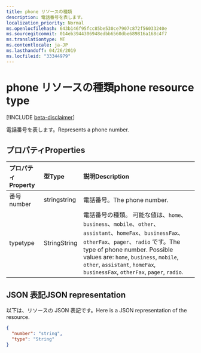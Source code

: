 ```yaml
---
title: phone リソースの種類
description: 電話番号を表します。
localization_priority: Normal
ms.openlocfilehash: 643b146f95fcc85be530ce7907c872f56033240e
ms.sourcegitcommit: 014eb3944306948edbb6560dbe689816a168c4f7
ms.translationtype: MT
ms.contentlocale: ja-JP
ms.lasthandoff: 04/26/2019
ms.locfileid: "33344979"
---
```

# <a name="phone-resource-type"></a><span data-ttu-id="2b5e7-103">phone リソースの種類</span><span class="sxs-lookup"><span data-stu-id="2b5e7-103">phone resource type</span></span>

[!INCLUDE [beta-disclaimer](../../includes/beta-disclaimer.md)]

<span data-ttu-id="2b5e7-104">電話番号を表します。</span><span class="sxs-lookup"><span data-stu-id="2b5e7-104">Represents a phone number.</span></span>


## <a name="properties"></a><span data-ttu-id="2b5e7-105">プロパティ</span><span class="sxs-lookup"><span data-stu-id="2b5e7-105">Properties</span></span>
| <span data-ttu-id="2b5e7-106">プロパティ</span><span class="sxs-lookup"><span data-stu-id="2b5e7-106">Property</span></span>     | <span data-ttu-id="2b5e7-107">型</span><span class="sxs-lookup"><span data-stu-id="2b5e7-107">Type</span></span>   |<span data-ttu-id="2b5e7-108">説明</span><span class="sxs-lookup"><span data-stu-id="2b5e7-108">Description</span></span>|
|:---------------|:--------|:----------|
|<span data-ttu-id="2b5e7-109">番号</span><span class="sxs-lookup"><span data-stu-id="2b5e7-109">number</span></span>|<span data-ttu-id="2b5e7-110">string</span><span class="sxs-lookup"><span data-stu-id="2b5e7-110">string</span></span>|<span data-ttu-id="2b5e7-111">電話番号。</span><span class="sxs-lookup"><span data-stu-id="2b5e7-111">The phone number.</span></span>|
|<span data-ttu-id="2b5e7-112">type</span><span class="sxs-lookup"><span data-stu-id="2b5e7-112">type</span></span>|<span data-ttu-id="2b5e7-113">String</span><span class="sxs-lookup"><span data-stu-id="2b5e7-113">String</span></span>|<span data-ttu-id="2b5e7-p101">電話番号の種類。 可能な値は、`home`、`business`、`mobile`、`other`、`assistant`、`homeFax`、`businessFax`、`otherFax`、`pager`、`radio` です。</span><span class="sxs-lookup"><span data-stu-id="2b5e7-p101">The type of phone number. Possible values are: `home`, `business`, `mobile`, `other`, `assistant`, `homeFax`, `businessFax`, `otherFax`, `pager`, `radio`.</span></span>|

## <a name="json-representation"></a><span data-ttu-id="2b5e7-116">JSON 表記</span><span class="sxs-lookup"><span data-stu-id="2b5e7-116">JSON representation</span></span>

<span data-ttu-id="2b5e7-117">以下は、リソースの JSON 表記です。</span><span class="sxs-lookup"><span data-stu-id="2b5e7-117">Here is a JSON representation of the resource.</span></span>

<!-- {
  "blockType": "resource",
  "optionalProperties": [

  ],
  "@odata.type": "microsoft.graph.phone"
}-->

```json
{
  "number": "string",
  "type": "String"
}

```

<!-- uuid: 8fcb5dbc-d5aa-4681-8e31-b001d5168d79
2015-10-25 14:57:30 UTC -->
<!--
{
  "type": "#page.annotation",
  "description": "phone resource",
  "keywords": "",
  "section": "documentation",
  "tocPath": "",
  "suppressions": []
}
-->
